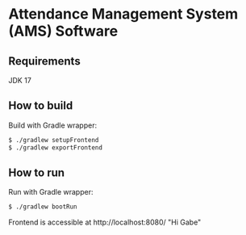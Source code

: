 # Attendance Management System (AMS) Software

## Requirements
JDK 17

## How to build

Build with Gradle wrapper:

```sh
$ ./gradlew setupFrontend
$ ./gradlew exportFrontend
```

## How to run

Run with Gradle wrapper:

```sh
$ ./gradlew bootRun
```

Frontend is accessible at  http://localhost:8080/
"Hi Gabe"
```
